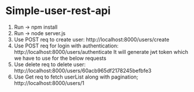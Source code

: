 # Simple-user-rest-api

1. Run -> npm install
2. Run -> node server.js
3. Use POST req to create user: http://localhost:8000/users/create
4. Use POST req for login with authentication:  http://localhost:8000/users/authenticate
It will generate jwt token which we have to use for the below requests
5. Use delete req to delete user: http://localhost:8000/users/60acb965df2178245befbfe3
6. Use Get req to fetch userList along with pagination; http://localhost:8000/users/1
